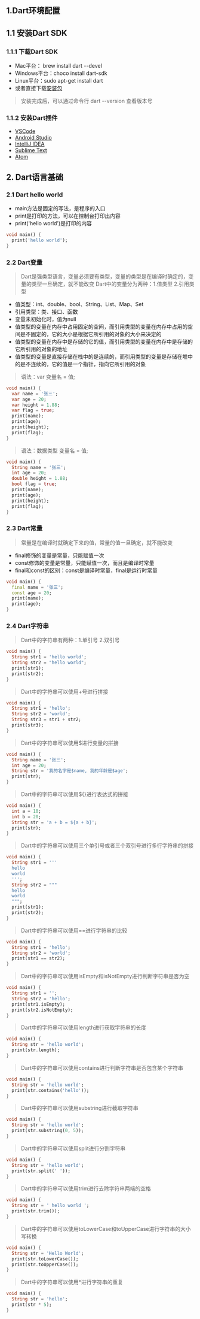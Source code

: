 ## 1.Dart环境配置
## 1.1 安装Dart SDK
### 1.1.1 下载Dart SDK

- Mac平台： brew install dart --devel
- Windows平台：choco install dart-sdk
- Linux平台：sudo apt-get install dart
- 或者直接下载[安装包](https://www.dartlang.org/install/archive)
> 安装完成后，可以通过命令行 dart --version 查看版本号
### 1.1.2 安装Dart插件
- [VSCode](https://marketplace.visualstudio.com/items?itemName=Dart-Code.dart-code)
- [Android Studio](https://plugins.jetbrains.com/plugin/6351-dart)
- [IntelliJ IDEA](https://plugins.jetbrains.com/plugin/6351-dart)
- [Sublime Text](https://packagecontrol.io/packages/Dart)
- [Atom](https://atom.io/packages/dartlang)

## 2. Dart语言基础
### 2.1 Dart hello world
- main方法是固定的写法，是程序的入口
- print是打印的方法，可以在控制台打印出内容
- print('hello world')是打印的内容

```dart
void main() {
  print('hello world');
}
```
### 2.2 Dart变量
> Dart是强类型语言，变量必须要有类型，变量的类型是在编译时确定的，变量的类型一旦确定，就不能改变
> Dart中的变量分为两种：1.值类型 2.引用类型
- 值类型：int、double、bool、String、List、Map、Set
- 引用类型：类、接口、函数
- 变量未初始化时，值为null
- 值类型的变量在内存中占用固定的空间，而引用类型的变量在内存中占用的空间是不固定的，它的大小是根据它所引用的对象的大小来决定的
- 值类型的变量在内存中是存储的它的值，而引用类型的变量在内存中是存储的它所引用的对象的地址
- 值类型的变量是直接存储在栈中的是连续的，而引用类型的变量是存储在堆中的是不连续的，它的值是一个指针，指向它所引用的对象

> 语法：var 变量名 = 值;
```dart
void main() {
  var name = '张三';
  var age = 20;
  var height = 1.88;
  var flag = true;
  print(name);
  print(age);
  print(height);
  print(flag);
}
```
> 语法：数据类型 变量名 = 值;
```dart
void main() {
  String name = '张三';
  int age = 20;
  double height = 1.88;
  bool flag = true;
  print(name);
  print(age);
  print(height);
  print(flag);
}
```

### 2.3 Dart常量
> 常量是在编译时就确定下来的值，常量的值一旦确定，就不能改变

- final修饰的变量是常量，只能赋值一次
- const修饰的变量是常量，只能赋值一次，而且是编译时常量
- final和const的区别：const是编译时常量，final是运行时常量
```dart
void main() {
  final name = '张三';
  const age = 20;
  print(name);
  print(age);
}
```

### 2.4 Dart字符串
> Dart中的字符串有两种：1.单引号 2.双引号
```dart
void main() {
  String str1 = 'hello world';
  String str2 = "hello world";
  print(str1);
  print(str2);
}
```
> Dart中的字符串可以使用+号进行拼接
```dart
void main() {
  String str1 = 'hello';
  String str2 = 'world';
  String str3 = str1 + str2;
  print(str3);
}
```
> Dart中的字符串可以使用\$进行变量的拼接
```dart
void main() {
  String name = '张三';
  int age = 20;
  String str = '我的名字是$name, 我的年龄是$age';
  print(str);
}
```
> Dart中的字符串可以使用${}进行表达式的拼接
```dart
void main() {
  int a = 10;
  int b = 20;
  String str = 'a + b = ${a + b}';
  print(str);
}
```
> Dart中的字符串可以使用三个单引号或者三个双引号进行多行字符串的拼接
```dart
void main() {
  String str1 = '''
  hello
  world
  ''';
  String str2 = """
  hello
  world
  """;
  print(str1);
  print(str2);
}
```
> Dart中的字符串可以使用==进行字符串的比较
```dart
void main() {
  String str1 = 'hello';
  String str2 = 'world';
  print(str1 == str2);
}
```
> Dart中的字符串可以使用isEmpty和isNotEmpty进行判断字符串是否为空
```dart
void main() {
  String str1 = '';
  String str2 = 'hello';
  print(str1.isEmpty);
  print(str2.isNotEmpty);
}
```
> Dart中的字符串可以使用length进行获取字符串的长度
```dart
void main() {
  String str = 'hello world';
  print(str.length);
}
```
> Dart中的字符串可以使用contains进行判断字符串是否包含某个字符串
```dart
void main() {
  String str = 'hello world';
  print(str.contains('hello'));
}
```
> Dart中的字符串可以使用substring进行截取字符串
```dart
void main() {
  String str = 'hello world';
  print(str.substring(0, 5));
}
```
> Dart中的字符串可以使用split进行分割字符串
```dart
void main() {
  String str = 'hello world';
  print(str.split(' '));
}
```
> Dart中的字符串可以使用trim进行去除字符串两端的空格
```dart
void main() {
  String str = ' hello world ';
  print(str.trim());
}
```
> Dart中的字符串可以使用toLowerCase和toUpperCase进行字符串的大小写转换
```dart
void main() {
  String str = 'Hello World';
  print(str.toLowerCase());
  print(str.toUpperCase());
}
```
> Dart中的字符串可以使用*进行字符串的重复
```dart
void main() {
  String str = 'hello';
  print(str * 5);
}
```




